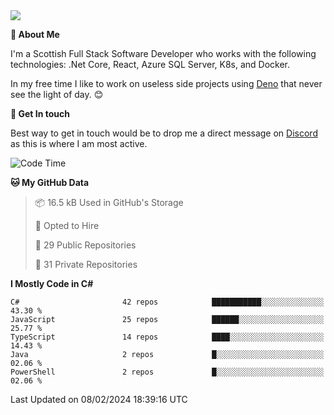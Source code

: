 <img src="https://github.com/jasonhughes94/jasonhughes94/blob/main/header.png?raw=true">

**:tangerine: About Me**

I'm a Scottish Full Stack Software Developer who works with the following technologies: .Net Core, React, Azure SQL Server, K8s, and Docker.

In my free time I like to work on useless side projects using [Deno](https://deno.land/) that never see the light of day. 😊

**:speech_balloon: Get In touch**

Best way to get in touch would be to drop me a direct message on [Discord](https://discordapp.com/users/206498666976903169) as this is where I am most active.

<!--START_SECTION:waka-->
![Code Time](http://img.shields.io/badge/Code%20Time-1%2C121%20hrs%2017%20mins-blue)

**🐱 My GitHub Data** 

> 📦 16.5 kB Used in GitHub's Storage 
 > 
> 💼 Opted to Hire
 > 
> 📜 29 Public Repositories 
 > 
> 🔑 31 Private Repositories 
 > 
**I Mostly Code in C#** 

```text
C#                       42 repos            ███████████░░░░░░░░░░░░░░   43.30 % 
JavaScript               25 repos            ██████░░░░░░░░░░░░░░░░░░░   25.77 % 
TypeScript               14 repos            ████░░░░░░░░░░░░░░░░░░░░░   14.43 % 
Java                     2 repos             █░░░░░░░░░░░░░░░░░░░░░░░░   02.06 % 
PowerShell               2 repos             █░░░░░░░░░░░░░░░░░░░░░░░░   02.06 % 
```




 Last Updated on 08/02/2024 18:39:16 UTC
<!--END_SECTION:waka-->
